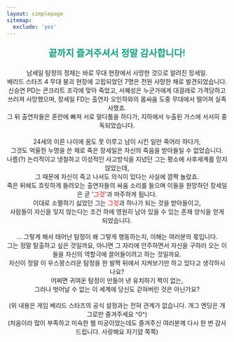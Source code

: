 ```yaml
---
layout: simplepage
sitemap:
  exclude: 'yes'
---
```


<div style="text-align : center;">
<p  style="color:#16a085; font-size: 150%; font-weight:600;">끝까지 즐겨주셔서 정말 감사합니다!</p>
<p>
남세일 탐정의 정체는 바로 무대 현장에서 사망한 것으로 알려진 장세일.<br>
베리드 스타즈 4 무대 붕괴 현장에 고립되었던 7명은 전원 사망한 채로 발견되었습니다.<br>
신승연 PD는 콘크리트 조각에 맞아 죽었고, 서혜성은 누군가에게 대걸레로 가격당하고 쓰러져 사망했으며, 장세일 FD는 출연자 오인하와의 몸싸움 도중 무대에서 떨어져 실족사했죠.<br>
그 뒤 출연자들은 혼란에 빠져 서로 말다툼을 하다가, 지하에서 누출된 가스에 서서히 중독되었습니다.<br>
<br>
24세의 이른 나이에 꿈도 못 이루고 남이 시킨 일만 죽어라 하다가,<br>
그것도 억울한 누명을 쓴 채로 죽은 장세일은 자신의 죽음을 받아들일 수 없었습니다.<br>
나름(?) 논리적이고 냉철하고 이성적인 사고방식을 지녔던 그는 평소에 사후세계를 믿지 않았는데,<br>
그 때문에 자신이 죽고 나서도 의식이 있다는 사실에 깜짝 놀랐죠.<br>
죽은 뒤에도 흐릿하게 들려오는 출연자들의 싸움 소리를 들으며 이들을 원망하던 장세일은 곧 '<span style="color: red">그것</span>'과 마주하게 됩니다.<br>
이대로 소멸하기 싫었던 그는 <span style="color: red">그것</span>과 하나가 되는 것을 받아들이고,<br>
사람들이 자신을 잊지 않는다는 조건 하에 영원히 남아 있을 수 있는 존재 양식을 얻게 되었습니다.<br>
<br>
... 그렇게 해서 태어난 탐정이 왜 그렇게 행동하는지, 이해는 여러분의 몫입니다.<br>
그는 정말 탈출하고 싶은 것일까요, 아니면 그 자리에 안주하면서 자신을 구하러 오는 이들을 자신의 역할극에 끌어들이려고 하는 것일까요.<br>
자신이 정말 이 우스꽝스러운 탐정을 한 발짝 뒤에서 지켜보기만 하고 있다고 생각하시나요?<br>
어쩌면 귀여운 탐정이 만들어 낸 유치하기 짝이 없는,<br>
그러나 벗어날 수 없는 이 세계에 당신도 갇혀버린 것은 아닌가요?<br>
<br>
(위 내용은 게임 베리드 스타즈의 공식 설정과는 전혀 관계가 없습니다. 개그 엔딩은 개그로만 즐겨주세요 &#94;0&#94;)<br>
(처음이라 많이 부족하고 미숙한 웹 미궁이었는데도 즐겨주신 여러분께 다시 한 번 감사드립니다. 사랑해요 자기얌 쪽쪽)<br>
</p>
</div>